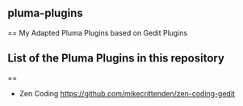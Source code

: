 ## pluma-plugins
==
My Adapted Pluma Plugins based on Gedit Plugins


## List of the Pluma Plugins in this repository
==
* Zen Coding                    https://github.com/mikecrittenden/zen-coding-gedit
